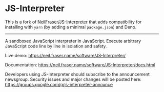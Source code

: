 JS-Interpreter
==============

This is a fork of [NeilFraser/JS-Interpreter](https://github.com/NeilFraser/JS-Interpreter) that adds compatibility for
installing with `yarn` (by adding a minimal `package.json`) and Deno.

----

A sandboxed JavaScript interpreter in JavaScript.  Execute arbitrary JavaScript
code line by line in isolation and safety.

Live demo:
https://neil.fraser.name/software/JS-Interpreter/

Documentation:
https://neil.fraser.name/software/JS-Interpreter/docs.html

Developers using JS-Interpreter should subscribe to the announcement newsgroup.
Security issues and major changes will be posted here:
https://groups.google.com/g/js-interpreter-announce

